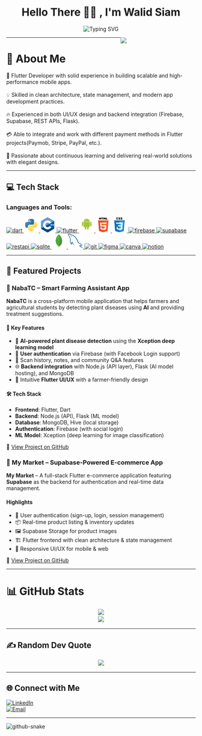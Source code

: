 <div align="center">

<h1><b>Hello There 👋🏻 , I'm Walid Siam</b></h1>

![Typing SVG](https://readme-typing-svg.demolab.com?font=Fira+Code&weight=500&size=24&color=b80000&center=true&vCenter=true&width=500&lines=Flutter+Developer;Mobile+App+Developer;Software+Engineer)

</div>
<img align='right' src='https://user-images.githubusercontent.com/5713670/87202985-820dcb80-c2b6-11ea-9f56-7ec461c497c3.gif' width='200'>

---

# 💫 About Me  
🚀 Flutter Developer with solid experience in building scalable and high-performance mobile apps. <br/>  
💡 Skilled in clean architecture, state management, and modern app development practices. <br/>  
🔥 Experienced in both UI/UX design and backend integration (Firebase, Supabase, REST APIs, Flask). <br/>  
💳 Able to integrate and work with different payment methods in Flutter projects(Paymob, Stripe, PayPal, etc.). <br/>  
🎯 Passionate about continuous learning and delivering real-world solutions with elegant designs.  

---

## 💻 Tech Stack  

<h3 align="left">Languages and Tools:</h3>
<p align="left"> 
  <!-- Languages -->
  <a href="https://dart.dev" target="_blank" rel="noreferrer"> 
    <img src="https://www.vectorlogo.zone/logos/dartlang/dartlang-icon.svg" alt="dart" width="40" height="40"/> 
  </a> 
  <a href="https://www.python.org" target="_blank" rel="noreferrer"> 
    <img src="https://raw.githubusercontent.com/devicons/devicon/master/icons/python/python-original.svg" alt="python" width="40" height="40"/> 
  </a> 
  <a href="https://isocpp.org/" target="_blank" rel="noreferrer"> 
    <img src="https://raw.githubusercontent.com/devicons/devicon/master/icons/cplusplus/cplusplus-original.svg" alt="cplusplus" width="40" height="40"/> 
  </a> 
  <!-- Mobile & Frontend -->
  <a href="https://flutter.dev" target="_blank" rel="noreferrer"> 
    <img src="https://www.vectorlogo.zone/logos/flutterio/flutterio-icon.svg" alt="flutter" width="40" height="40"/> 
  </a> 
  <a href="https://developer.android.com" target="_blank" rel="noreferrer"> 
    <img src="https://raw.githubusercontent.com/devicons/devicon/master/icons/android/android-original-wordmark.svg" alt="android" width="40" height="40"/> 
  </a> 
  <a href="https://www.w3.org/html/" target="_blank" rel="noreferrer"> 
    <img src="https://raw.githubusercontent.com/devicons/devicon/master/icons/html5/html5-original-wordmark.svg" alt="html5" width="40" height="40"/> 
  </a> 
  <a href="https://www.w3.org/Style/CSS/" target="_blank" rel="noreferrer"> 
    <img src="https://raw.githubusercontent.com/devicons/devicon/master/icons/css3/css3-original-wordmark.svg" alt="css3" width="40" height="40"/> 
  </a> 

  <!-- Backend & APIs -->
  <a href="https://firebase.google.com/" target="_blank" rel="noreferrer"> 
    <img src="https://www.vectorlogo.zone/logos/firebase/firebase-icon.svg" alt="firebase" width="40" height="40"/> 
  </a> 
  <a href="https://supabase.com/" target="_blank" rel="noreferrer"> 
    <img src="https://www.vectorlogo.zone/logos/supabase/supabase-icon.svg" alt="supabase" width="40" height="40"/> 
  </a> 
  <a href="https://swagger.io/resources/articles/what-is-rest-api/" target="_blank" rel="noreferrer"> 
    <img src="https://www.vectorlogo.zone/logos/getpostman/getpostman-icon.svg" alt="restapi" width="40" height="40"/> 
  </a> 
  <a href="https://www.sqlite.org/" target="_blank" rel="noreferrer"> 
    <img src="https://www.vectorlogo.zone/logos/sqlite/sqlite-icon.svg" alt="sqlite" width="40" height="40"/> 
  </a> 
  <a href="https://www.mongodb.com/" target="_blank" rel="noreferrer"> 
  <img src="https://raw.githubusercontent.com/devicons/devicon/master/icons/mongodb/mongodb-original.svg" alt="mongodb" width="40" height="40"/> 
</a> 
<a href="https://www.mysql.com/" target="_blank" rel="noreferrer"> 
  <img src="https://raw.githubusercontent.com/devicons/devicon/master/icons/mysql/mysql-original.svg" alt="mysql" width="40" height="40"/> 
</a>
  <a href="https://git-scm.com/" target="_blank" rel="noreferrer"> 
    <img src="https://www.vectorlogo.zone/logos/git-scm/git-scm-icon.svg" alt="git" width="40" height="40"/> 
  </a> 
  <a href="https://www.figma.com/" target="_blank" rel="noreferrer"> 
    <img src="https://www.vectorlogo.zone/logos/figma/figma-icon.svg" alt="figma" width="40" height="40"/> 
  </a> 
  <a href="https://www.canva.com/" target="_blank" rel="noreferrer"> 
    <img src="https://www.vectorlogo.zone/logos/canva/canva-icon.svg" alt="canva" width="40" height="40"/> 
  </a> 
  <a href="https://www.notion.so/" target="_blank" rel="noreferrer"> 
  <img src="https://upload.wikimedia.org/wikipedia/commons/4/45/Notion_app_logo.png" alt="notion" width="40" height="40"/> 
</a>




</p>


---

## 🌟 Featured Projects

### 🌱 NabaTC – Smart Farming Assistant App  

**NabaTC** is a cross-platform mobile application that helps farmers and agricultural students by detecting plant diseases using **AI** and providing treatment suggestions.  
#### 🔑 Key Features  
- 🤖 **AI-powered plant disease detection** using the **Xception deep learning model**  
- 🔐 **User authentication** via Firebase (with Facebook Login support)  
- 📝 Scan history, notes, and community Q&A features  
- 🌐 **Backend integration** with Node.js (API layer), Flask (AI model hosting), and MongoDB  
- 📲 Intuitive **Flutter UI/UX** with a farmer-friendly design  

#### 🛠️ Tech Stack  
- **Frontend**: Flutter, Dart  
- **Backend**: Node.js (API), Flask (ML model)  
- **Database**: MongoDB, Hive (local storage)  
- **Authentication**: Firebase (with social login)  
- **ML Model**: Xception (deep learning for image classification)  

🔗 [View Project on GitHub](https://github.com/Siamoo/NabaTC)



### 🛒 My Market – Supabase-Powered E-commerce App  

**My Market** – A full-stack Flutter e-commerce application featuring **Supabase** as the backend for authentication and real-time data management. 

#### **Highlights**
- 🔐 User authentication (sign-up, login, session management)  
- 📦 Real-time product listing & inventory updates  
- 🖼️ Supabase Storage for product images  
- 🏗️ Flutter frontend with clean architecture & state management  
- 📱 Responsive UI/UX for mobile & web  

🔗 [View Project on GitHub](https://github.com/Siamoo/My_Market)


---

# 📊 GitHub Stats  
<div align="center">

![](https://nirzak-streak-stats.vercel.app/?user=Siamoo&theme=radical&hide_border=false)<br/>
![](https://github-readme-stats.vercel.app/api/top-langs/?username=Siamoo&theme=radical&hide_border=false&include_all_commits=false&count_private=false&layout=compact)

</div>

---

## ✍️ Random Dev Quote  

<div align="center">

![](https://quotes-github-readme.vercel.app/api?type=horizontal&theme=radical)

</div>

---

## 🌐 Connect with Me  

[![LinkedIn](https://img.shields.io/badge/LinkedIn-%230077B5.svg?logo=linkedin&logoColor=white)](https://www.linkedin.com/in/walid-a-siam-65b9a72a5/)  
[![Email](https://img.shields.io/badge/Email-D14836?logo=gmail&logoColor=white)](mailto:walidsyam.f@gmail.com)  

</div>

<hr/>

<picture>
  <source media="(prefers-color-scheme: dark)" srcset="https://raw.githubusercontent.com/tobiasmeyhoefer/tobiasmeyhoefer/output/github-snake-dark.svg" />
  <source media="(prefers-color-scheme: light)" srcset="https://raw.githubusercontent.com/tobiasmeyhoefer/tobiasmeyhoefer/output/github-snake.svg" />
  <img alt="github-snake" src="https://raw.githubusercontent.com/tobiasmeyhoefer/tobiasmeyhoefer/output/github-snake.svg" />
</picture>
